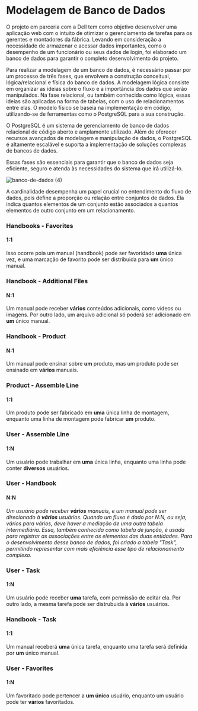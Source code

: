 # Modelagem de Banco de Dados

O projeto em parceria com a Dell tem como objetivo desenvolver uma aplicação web com o intuito de otimizar o gerenciamento de tarefas para os gerentes e montadores da fábrica. Levando em consideração a necessidade de armazenar e acessar dados importantes, como o desempenho de um funcionário ou seus dados de login, foi elaborado um banco de dados para garantir o completo desenvolvimento do projeto.

Para realizar a modelagem de um banco de dados, é necessário passar por um processo de três fases, que envolvem a construção conceitual, lógica/relacional e física do banco de dados. A modelagem lógica consiste em organizar as ideias sobre o fluxo e a importância dos dados que serão manipulados. 
Na fase relacional, ou também conhecida como lógica, essas ideias são aplicadas na forma de tabelas, com o uso de relacionamentos entre elas. O modelo físico se baseia na implementação em código, utilizando-se de ferramentas como o PostgreSQL para a sua construção.

O PostgreSQL é um sistema de gerenciamento de banco de dados relacional de código aberto e amplamente utilizado. Além de oferecer recursos avançados de modelagem e manipulação de dados, o PostgreSQL é altamente escalável e suporta a implementação de soluções complexas de bancos de dados.

Essas fases são essenciais para garantir que o banco de dados seja eficiente, seguro e atenda às necessidades do sistema que irá utilizá-lo.


![banco-de-dados (4)](https://github.com/Anacajp/Modelagem-de-Banco-de-Dados/assets/159061342/59cc9e87-f524-43bd-ba77-55d28f5f96f9)


A cardinalidade desempenha um papel crucial no entendimento do fluxo de dados, pois define a proporção ou relação entre conjuntos de dados. Ela indica quantos elementos de um conjunto estão associados a quantos elementos de outro conjunto em um relacionamento.




### Handbooks - Favorites


#### 1:1 


Isso ocorre poia um manual (handbook) pode ser favoridado **uma** única vez, e uma marcação de favorito pode ser distribuida para **um** único manual.


### Handbook - Additional Files


#### N:1 


Um manual pode receber **vários** conteúdos adicionais, como vídeos ou imagens. Por outro lado, um arquivo adicional só poderá ser adicionado em **um** único manual.


### Handbook - Product 


#### N:1 


Um manual pode ensinar sobre **um** produto, mas um produto pode ser ensinado em **vários** manuais.


### Product - Assemble Line 


#### 1:1


Um produto pode ser fabricado em **uma** única linha de montagem, enquanto uma linha de montagem pode fabricar **um** produto.


### User - Assemble Line 


#### 1:N


Um usuário pode trabalhar em **uma** única linha, enquanto uma linha pode conter **diversos** usuários. 


### User - Handbook


#### N:N


*Um usuário pode receber **vários** manuais, e um manual pode ser direcionado à **vários** usuários.
Quando um fluxo é dado por N:N, ou seja, vários para vários, deve haver a mediação de uma outra tabela intermediária. Essa, também conhecida como tabela de junção, é usada para registrar as associações entre os elementos das duas entidades. Para o desenvolvimento desse banco de dados, foi criado a tabela "Task", permitindo representar com mais eficiência esse tipo de relacionamento complexo.*


### User - Task


#### 1:N 


Um usuário pode receber **uma** tarefa, com permissão de editar ela. Por outro lado, a mesma tarefa pode ser distrubuida à **vários** usuários.


### Handbook - Task


#### 1:1


Um manual receberá **uma** única tarefa, enquanto uma tarefa será definida por **um** único manual.


### User - Favorites


#### 1:N


Um favoritado pode pertencer a **um único** usuário, enquanto um usuário pode ter **vários** favoritados.





